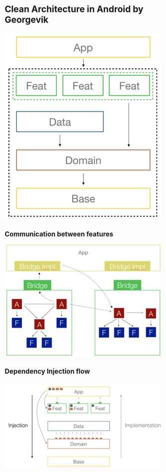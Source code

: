 # Clean Architecture in Android by Georgevik

![alt Clean Architecture](./images/CleanArchitecture.png)

## Communication between features

![alt Communication Features](./images/Communication_Features.png)

## Dependency Injection flow

![alt Dependency injection flow](./images/Injection.png)
